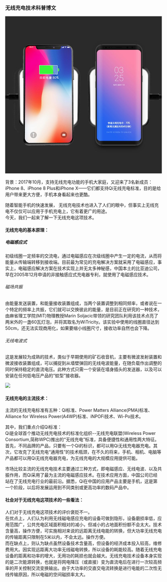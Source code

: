 ### 无线充电技术科普博文

![](images/timg.jpg)

背景：2017年10月，支持无线充电功能的手机大家庭，又迎来了3名新成员：iPhone 8、iPhone 8 Plus和iPhone X——它们都支持Qi无线充电标准，目的是给用户带来更大方便，手机本身看起来也更酷。    

随着智能手机的快速发展， 无线充电技术也进入了人们的眼中，但事实上无线充电不仅仅可以应用于手机充电上，它有着更广的用途。        
今天，我们一起来了解一下无线充电这项技术。

#### 无线充电的基本原理：

##### 电磁感应式       
初级线圈一定频率的交流电，通过电磁感应在次级线圈中产生一定的电流，从而将能量从传输端转移到接收端。目前最为常见的充电解决方案就采用了电磁感应，事实上，电磁感应解决方案在技术实现上并无太多神秘感，中国本土的比亚迪公司，早在2005年12月申请的非接触感应式充电器专利，就使用了电磁感应技术。

###### 磁场共振       
由能量发送装置，和能量接收装置组成，当两个装置调整到相同频率，或者说在一个特定的频率上共振，它们就可以交换彼此的能量，是目前正在研究的一种技术，由麻省理工学院(MIT)物理教授Marin Soljacic带领的研究团队利用该技术点亮了两米外的一盏60瓦灯泡，并将其取名为WiTricity。该实验中使用的线圈直径达到50cm，还无法实现商用化，如果要缩小线圈尺寸，接收功率自然也会下降。

###### 无线电波式      
这是发展较为成熟的技术，类似于早期使用的矿石收音机，主要有微波发射装置和微波接收装置组成，可以捕捉到从墙壁弹回的无线电波能量，在随负载作出调整的同时保持稳定的直流电压。此种方式只需一个安装在墙身插头的发送器，以及可以安装在任何低电压产品的“蚊型”接收器。   

![](images/timg2.jpg)

#### 无线充电的主流技术： 

主流的无线充电标准有五种：Qi标准、Power Matters Alliance(PMA)标准、Alliance for Wireless Power(A4WP)标准、iNPOFi技术、Wi-Po技术。

其中，我们重点介绍Qi标准：    
Qi是全球首个推动无线充电技术的标准化组织--无线充电联盟(Wireless Power Consortium,简称WPC)推出的“无线充电”标准，具备便捷性和通用性两大特征。首先，不同品牌的产品，只要有一个Qi的标识，都可以用Qi无线充电器充电。其次，它攻克了无线充电“通用性”的技术瓶颈，在不久的将来，手机、相机、电脑等产品都可以用Qi无线充电器充电，为无线充电的大规模应用提供可能。      

市场比较主流的无线充电技术主要通过三种方式，即电磁感应、无线电波、以及共振作用，而Qi采用了最为主流的电磁感应技术。在技术应用方面，中国公司已经站在了无线充电行业的最前沿。据悉，Qi在中国的应用产品主要是手机，这是第一个阶段，以后将发展运用到不同类别或更高功率的数码产品中。   

#### 社会对于无线充电这项技术的一些看法： 

人们对于无线充电这项技术的评价褒贬不一。    
在优点上，人们认为利用无线磁电感应充电的设备可做到隐形，设备磨损率低，应用范围广，公共充电区域面积相对的减小，但减小的占地面积份额不会太大。技术含量高，操作方便，可实施相对来说的远距离无线电能的转换，但大功率无线充电的传输距离只限制在5米以内，不会太远。操作方便。    
而在缺点上，则认为缺点虽然设备技术含量高，但设备的经济成本投入较高，维修费用大。因实现远距离大功率无线磁电转换，所以设备的耗能较高。随着无线充电设备的距离和功率的增大，无用功的耗损也就会越大。无线充电技术设备本身实现的是二次能源转换，也就是将网电降压（或直接）变为直流电后在进行一次较高频率的开关控制交流变换输出。由于大功率的交直交电流转换是进行电能的二次性无线传输原因，所以电磁的空间磁损率太大。       


